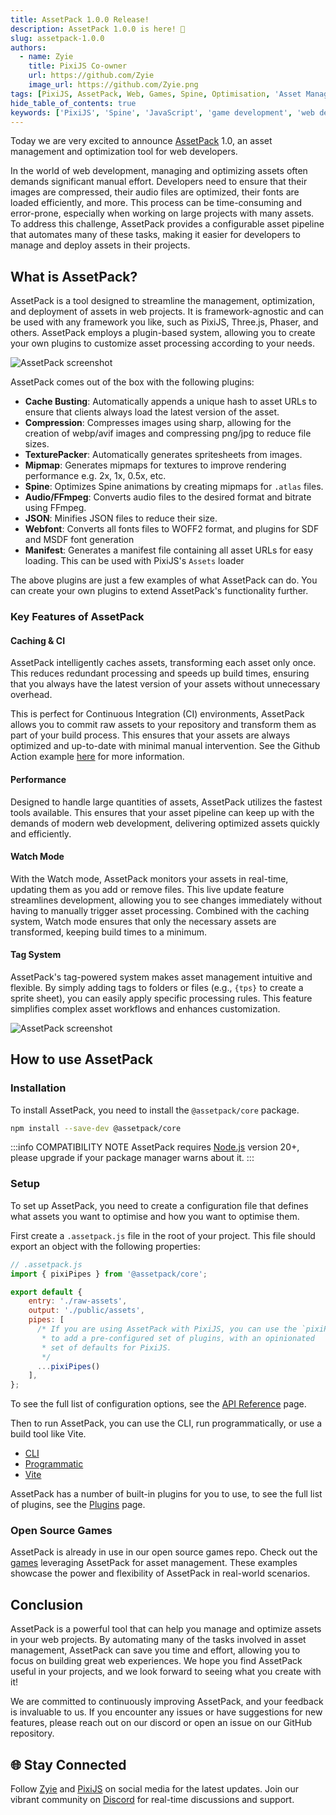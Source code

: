 ```yaml
---
title: AssetPack 1.0.0 Release!
description: AssetPack 1.0.0 is here! 🎉
slug: assetpack-1.0.0
authors:
  - name: Zyie
    title: PixiJS Co-owner
    url: https://github.com/Zyie
    image_url: https://github.com/Zyie.png
tags: [PixiJS, AssetPack, Web, Games, Spine, Optimisation, 'Asset Management']
hide_table_of_contents: true
keywords: ['PixiJS', 'Spine', 'JavaScript', 'game development', 'web development', 'asset management', 'loading']
---
```


Today we are very excited to announce [AssetPack](https://pixijs.io/assetpack) 1.0, an asset management and optimization tool for web developers.

In the world of web development, managing and optimizing assets often demands significant manual effort. Developers need to ensure that their images are compressed, their audio files are optimized, their fonts are loaded efficiently, and more. This process can be time-consuming and error-prone, especially when working on large projects with many assets. To address this challenge, AssetPack provides a configurable asset pipeline that automates many of these tasks, making it easier for developers to manage and deploy assets in their projects.

<!--truncate-->

## What is AssetPack?

AssetPack is a tool designed to streamline the management, optimization, and deployment of assets in web projects. It is framework-agnostic and can be used with any framework you like, such as PixiJS, Three.js, Phaser, and others. AssetPack employs a plugin-based system, allowing you to create your own plugins to customize asset processing according to your needs.

<div style={{ display: 'flex', justifyContent: 'center', alignItems: 'center', paddingBottom: '24px' }}>
    <img
        src={'/images/blog/assetpack-screenshot.png'}
        alt="AssetPack screenshot"
    />
</div>

AssetPack comes out of the box with the following plugins:

- **Cache Busting**: Automatically appends a unique hash to asset URLs to ensure that clients always load the latest version of the asset.
- **Compression**: Compresses images using sharp, allowing for the creation of webp/avif images and compressing png/jpg to reduce file sizes.
- **TexturePacker**: Automatically generates spritesheets from images.
- **Mipmap**: Generates mipmaps for textures to improve rendering performance e.g. 2x, 1x, 0.5x, etc.
- **Spine**: Optimizes Spine animations by creating mipmaps for `.atlas` files.
- **Audio/FFmpeg**: Converts audio files to the desired format and bitrate using FFmpeg.
- **JSON**: Minifies JSON files to reduce their size.
- **Webfont**: Converts all fonts files to WOFF2 format, and plugins for SDF and MSDF font generation
- **Manifest**: Generates a manifest file containing all asset URLs for easy loading. This can be used with PixiJS's `Assets` loader

The above plugins are just a few examples of what AssetPack can do. You can create your own plugins to extend AssetPack's functionality further.

### Key Features of AssetPack

#### Caching & CI

AssetPack intelligently caches assets, transforming each asset only once. This reduces redundant processing and speeds up build times, ensuring that you always have the latest version of your assets without unnecessary overhead.

This is perfect for Continuous Integration (CI) environments, AssetPack allows you to commit raw assets to your repository and transform them as part of your build process. This ensures that your assets are always optimized and up-to-date with minimal manual intervention. See the Github Action example [here](https://pixijs.io/assetpack/docs/guide/getting-started/github-action/) for more information.

#### Performance

Designed to handle large quantities of assets, AssetPack utilizes the fastest tools available. This ensures that your asset pipeline can keep up with the demands of modern web development, delivering optimized assets quickly and efficiently.

#### Watch Mode

With the Watch mode, AssetPack monitors your assets in real-time, updating them as you add or remove files. This live update feature streamlines development, allowing you to see changes immediately without having to manually trigger asset processing. Combined with the caching system, Watch mode ensures that only the necessary assets are transformed, keeping build times to a minimum.

#### Tag System

AssetPack's tag-powered system makes asset management intuitive and flexible. By simply adding tags to folders or files (e.g., `{tps}` to create a sprite sheet), you can easily apply specific processing rules. This feature simplifies complex asset workflows and enhances customization.

<div style={{ display: 'flex', justifyContent: 'center', alignItems: 'center', paddingBottom: '24px' }}>
    <img
        src={'/images/blog/assetpack-screenshot-tags.png'}
        alt="AssetPack screenshot"
    />
</div>

## How to use AssetPack

### Installation

To install AssetPack, you need to install the `@assetpack/core` package.

```bash
npm install --save-dev @assetpack/core
```

:::info COMPATIBILITY NOTE
AssetPack requires [Node.js](https://nodejs.org/en/) version 20+, please upgrade if your package manager warns about it.
:::

### Setup

To set up AssetPack, you need to create a configuration file that defines what assets you want to optimise and how you want to optimise them.

First create a `.assetpack.js` file in the root of your project. This file should export an object with the following properties:

```js
// .assetpack.js
import { pixiPipes } from '@assetpack/core';

export default {
    entry: './raw-assets',
    output: './public/assets',
    pipes: [
      /* If you are using AssetPack with PixiJS, you can use the `pixiPipes` function
       * to add a pre-configured set of plugins, with an opinionated
       * set of defaults for PixiJS.
       */
      ...pixiPipes()
    ],
};
```

To see the full list of configuration options, see the [API Reference](https://pixijs.io/assetpack/docs/guide/configuration/) page.

Then to run AssetPack, you can use the CLI, run programmatically, or use a build tool like Vite.

- [CLI](https://pixijs.io/assetpack/docs/guide/getting-started/cli)
- [Programmatic](https://pixijs.io/assetpack/docs/guide/getting-started/programmatic)
- [Vite](https://pixijs.io/assetpack/docs/guide/getting-started/vite)

AssetPack has a number of built-in plugins for you to use, to see the full list of plugins, see the [Plugins](https://pixijs.io/assetpack/docs/guide/pipes/overview) page.

### Open Source Games

AssetPack is already in use in our open source games repo. Check out the [games](https://pixijs.io/assetpack/examples) leveraging AssetPack for asset management. These examples showcase the power and flexibility of AssetPack in real-world scenarios.

## Conclusion

AssetPack is a powerful tool that can help you manage and optimize assets in your web projects. By automating many of the tasks involved in asset management, AssetPack can save you time and effort, allowing you to focus on building great web experiences. We hope you find AssetPack useful in your projects, and we look forward to seeing what you create with it!

We are committed to continuously improving AssetPack, and your feedback is invaluable to us. If you encounter any issues or have suggestions for new features, please reach out on our discord or open an issue on our GitHub repository.

## 🌐 Stay Connected

Follow [Zyie](https://twitter.com/_Zyie_) and [PixiJS](https://twitter.com/PixiJS) on social media for the latest updates. Join our vibrant community on [Discord](https://discord.gg/nrnDP9wtyX) for real-time discussions and support.
